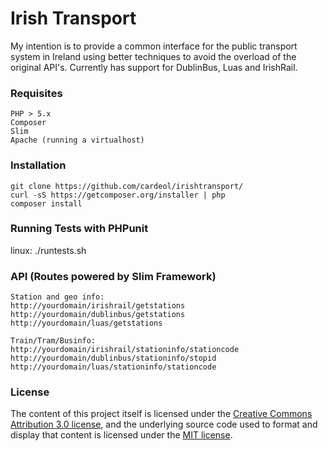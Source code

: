 # Irish Transport

<p>My intention is to provide a common interface for the public transport system in Ireland using better techniques to avoid the overload of the original API's. Currently has support for DublinBus, Luas and IrishRail.</p>


### Requisites

```
PHP > 5.x
Composer
Slim
Apache (running a virtualhost)
```

### Installation

```
git clone https://github.com/cardeol/irishtransport/
curl -sS https://getcomposer.org/installer | php
composer install
```

### Running Tests with PHPunit
linux: ./runtests.sh

### API (Routes powered by Slim Framework)

```
Station and geo info:
http://yourdomain/irishrail/getstations
http://yourdomain/dublinbus/getstations
http://yourdomain/luas/getstations

Train/Tram/Businfo:
http://yourdomain/irishrail/stationinfo/stationcode
http://yourdomain/dublinbus/stationinfo/stopid
http://yourdomain/luas/stationinfo/stationcode
```

### License

The content of this project itself is licensed under the
[Creative Commons Attribution 3.0 license](http://creativecommons.org/licenses/by/3.0/us/deed.en_US),
and the underlying source code used to format and display that content
is licensed under the [MIT license](http://opensource.org/licenses/mit-license.php).


